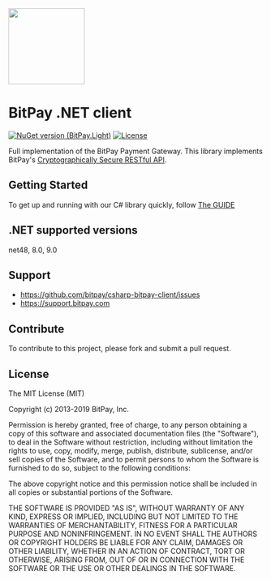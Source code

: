<img src="https://bitpay.com/_nuxt/img/bitpay-logo-blue.1c0494b.svg" width="150">

# BitPay .NET client
[![NuGet version (BitPay.Light)](https://img.shields.io/nuget/v/BitPay.svg?style=for-the-badge&logo=nuget)](https://www.nuget.org/packages/BitPay/)
[![License](https://img.shields.io/github/license/bitpay/csharp-bitpay-client.svg?style=for-the-badge&logo=github)](https://raw.githubusercontent.com/bitpay/csharp-bitpay-client/master/LICENSE)

Full implementation of the BitPay Payment Gateway. This library implements BitPay's [Cryptographically Secure RESTful API](https://bitpay.readme.io/reference/concepts).

## Getting Started

To get up and running with our C# library quickly, follow [The GUIDE](https://bitpay.readme.io/reference/c-full-sdk-overview)

## .NET supported versions

net48, 8.0, 9.0

## Support

* https://github.com/bitpay/csharp-bitpay-client/issues
* https://support.bitpay.com

## Contribute

To contribute to this project, please fork and submit a pull request.

## License

The MIT License (MIT)

Copyright (c) 2013-2019 BitPay, Inc.

Permission is hereby granted, free of charge, to any person obtaining a copy
of this software and associated documentation files (the "Software"), to deal
in the Software without restriction, including without limitation the rights
to use, copy, modify, merge, publish, distribute, sublicense, and/or sell
copies of the Software, and to permit persons to whom the Software is
furnished to do so, subject to the following conditions:

The above copyright notice and this permission notice shall be included in all
copies or substantial portions of the Software.

THE SOFTWARE IS PROVIDED "AS IS", WITHOUT WARRANTY OF ANY KIND, EXPRESS OR
IMPLIED, INCLUDING BUT NOT LIMITED TO THE WARRANTIES OF MERCHANTABILITY,
FITNESS FOR A PARTICULAR PURPOSE AND NONINFRINGEMENT. IN NO EVENT SHALL THE
AUTHORS OR COPYRIGHT HOLDERS BE LIABLE FOR ANY CLAIM, DAMAGES OR OTHER
LIABILITY, WHETHER IN AN ACTION OF CONTRACT, TORT OR OTHERWISE, ARISING FROM,
OUT OF OR IN CONNECTION WITH THE SOFTWARE OR THE USE OR OTHER DEALINGS IN THE
SOFTWARE.
